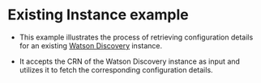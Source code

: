# Existing Instance example

- This example illustrates the process of retrieving configuration details for an existing [Watson Discovery](https://github.com/terraform-ibm-modules/terraform-ibm-watsonx-discovery) instance.

- It accepts the CRN of the Watson Discovery instance as input and utilizes it to fetch the corresponding configuration details.
